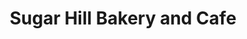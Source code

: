 ---
title: "Sugar Hill Bakery and Cafe"
url: /sugar-hill/sugar-hill-bakery-and-cafe/
shop: Bäckerei
---